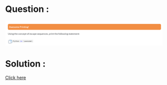 # Question :
![awesome printing](https://github.com/prabhu30/coding/blob/main/Edyst/Python%20-%20Intro%20to%20Advanced/07_awesome%20printing/image.png)

# Solution :
[Click here](https://github.com/prabhu30/coding/blob/main/Edyst/Python%20-%20Intro%20to%20Advanced/07_awesome%20printing/solution.py)

